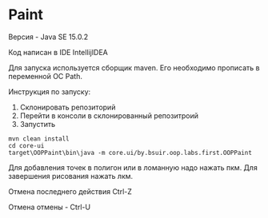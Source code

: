 Paint
===
Версия - Java SE 15.0.2

Код написан в IDE IntellijIDEA

Для запуска используется сборщик maven. Его необходимо прописать в переменной ОС Path.

Инструкция по запуску:
1. Склонировать репозиторий
2. Перейти в консоли в склонированный репозитроий
3. Запустить 
```
mvn clean install
cd core-ui
target\OOPPaint\bin\java -m core.ui/by.bsuir.oop.labs.first.OOPPaint
```

Для добавления точек в полигон или в ломанную надо нажать пкм. Для завершения рисования нажать лкм.

Отмена последнего действия Ctrl-Z

Отмена отмены - Ctrl-U